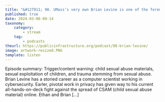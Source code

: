 ```yaml
---
title: "&#127911; 98. UMass’s very own Brian Levine is one of the foremost cybersecurity experts on CSAM. Here’s how he thinks we can make the Internet safer for children."
published: true
date: 2024-03-06-09-14
taxonomy:
    category:
        - stream
    tag:
        - podcasts
theurl: https://publicinfrastructure.org/podcast/98-brian-levine/
image: artwork-resized.PNG
template: listen
---
```


Episode summary: Trigger/content warning: child sexual abuse materials, sexual exploitation of children, and trauma stemming from sexual abuse. Brian Levine has a storied career as a computer scientist working in cybersecurity. Earler, pivotal work in privacy has given way to his current all-hands-on-deck fight against the spread of CSAM (child sexual abuse material) online. Ethan and Brian [&hellip;]
